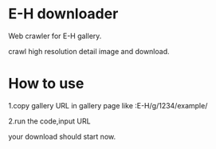 # E-H downloader
 Web crawler for E-H gallery.

crawl high resolution detail image and download.

# How to use

1.copy gallery URL in gallery page like :E-H/g/1234/example/

2.run the code,input URL

your download should start now.
